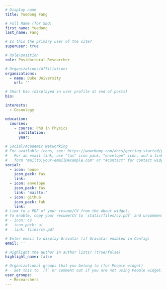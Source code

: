 ```yaml
---
# Display name
title: Yuedong Fang

# Full Name (for SEO)
first_name: Yuedong
last_name: Fang

# Is this the primary user of the site?
superuser: true

# Role/position
role: Postdoctoral Researcher

# Organizations/Affiliations
organizations:
  - name: Duke University
    url: ''

# Short bio (displayed in user profile at end of posts)
bio:

interests:
  - Cosmology

education:
  courses:
    - course: PhD in Physics
      institution:
      year:

# Social/Academic Networking
# For available icons, see: https://wowchemy.com/docs/getting-started/page-builder/#icons
#   For an email link, use "fas" icon pack, "envelope" icon, and a link in the
#   form "mailto:your-email@example.com" or "#contact" for contact widget.
social:
  - icon: house
    icon_pack: fas
    link:
  - icon: envelope
    icon_pack: fas
    link: 'mailto:'
  - icon: github
    icon_pack: fab
    link:
# Link to a PDF of your resume/CV from the About widget.
# To enable, copy your resume/CV to `static/files/cv.pdf` and uncomment the lines below.
# - icon: cv
#   icon_pack: ai
#   link: files/cv.pdf

# Enter email to display Gravatar (if Gravatar enabled in Config)
email: ''

# Highlight the author in author lists? (true/false)
highlight_name: false

# Organizational groups that you belong to (for People widget)
#   Set this to `[]` or comment out if you are not using People widget.
user_groups:
  - Researchers
---
```


